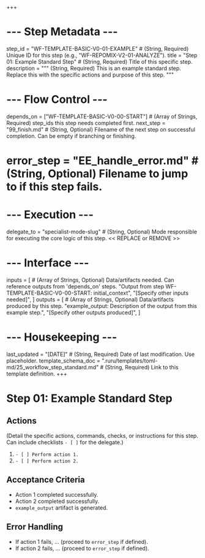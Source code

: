 +++
# --- Step Metadata ---
step_id = "WF-TEMPLATE-BASIC-V0-01-EXAMPLE" # (String, Required) Unique ID for this step (e.g., "WF-REPOMIX-V2-01-ANALYZE").
title = "Step 01: Example Standard Step" # (String, Required) Title of this specific step.
description = """
(String, Required) This is an example standard step.
Replace this with the specific actions and purpose of this step.
"""

# --- Flow Control ---
depends_on = ["WF-TEMPLATE-BASIC-V0-00-START"] # (Array of Strings, Required) step_ids this step needs completed first.
next_step = "99_finish.md" # (String, Optional) Filename of the next step on successful completion. Can be empty if branching or finishing.
# error_step = "EE_handle_error.md" # (String, Optional) Filename to jump to if this step fails.

# --- Execution ---
delegate_to = "specialist-mode-slug" # (String, Optional) Mode responsible for executing the core logic of this step. << REPLACE or REMOVE >>

# --- Interface ---
inputs = [ # (Array of Strings, Optional) Data/artifacts needed. Can reference outputs from 'depends_on' steps.
    "Output from step WF-TEMPLATE-BASIC-V0-00-START: initial_context",
    "[Specify other inputs needed]",
]
outputs = [ # (Array of Strings, Optional) Data/artifacts produced by this step.
    "example_output: Description of the output from this example step.",
    "[Specify other outputs produced]",
]

# --- Housekeeping ---
last_updated = "[DATE]" # (String, Required) Date of last modification. Use placeholder.
template_schema_doc = ".ruru/templates/toml-md/25_workflow_step_standard.md" # (String, Required) Link to this template definition.
+++

# Step 01: Example Standard Step

## Actions

(Detail the specific actions, commands, checks, or instructions for this step. Can include checklists `- [ ]` for the delegate.)

1.  `- [ ] Perform action 1.`
2.  `- [ ] Perform action 2.`

## Acceptance Criteria

*   Action 1 completed successfully.
*   Action 2 completed successfully.
*   `example_output` artifact is generated.

## Error Handling

*   If action 1 fails, ... (proceed to `error_step` if defined).
*   If action 2 fails, ... (proceed to `error_step` if defined).